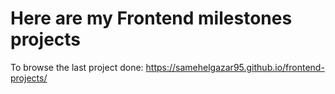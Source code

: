 # Here are my Frontend milestones projects

To browse the last project done:
https://samehelgazar95.github.io/frontend-projects/
